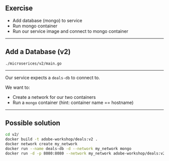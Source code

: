 ## Exercise

- Add database (mongo) to service
- Run mongo container
- Run our service image and connect to mongo container

----

## Add a Database (v2)

`./microserices/v2/main.go`

----

Our service expects a `deals-db` to connect to.

We want to:

* Create a network for our two containers
* Run a `mongo` container (hint: container name == hostname)

----

## Possible solution

```bash
cd v2/
docker build -t adobe-workshop/deals:v2 .
docker network create my_network
docker run --name deals-db -d --network my_network mongo
docker run -d -p 8080:8080 --network my_network adobe-workshop/deals:v2
```
